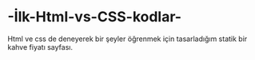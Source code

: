 # -İlk-Html-vs-CSS-kodlar-
Html ve css de deneyerek bir şeyler öğrenmek için tasarladığım statik bir kahve fiyatı sayfası.
